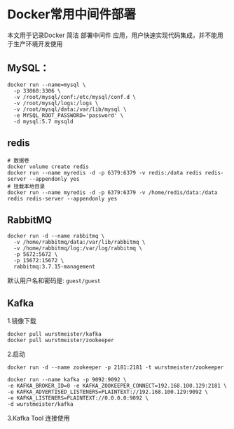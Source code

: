 # Docker常用中间件部署
本文用于记录Docker 简洁 部署中间件 应用，用户快速实现代码集成，并不能用于生产环境开发使用

## MySQL：

```shell
docker run --name=mysql \
  -p 33060:3306 \
  -v /root/mysql/conf:/etc/mysql/conf.d \
  -v /root/mysql/logs:/logs \
  -v /root/mysql/data:/var/lib/mysql \
  -e MYSQL_ROOT_PASSWORD='password' \
  -d mysql:5.7 mysqld
```

## redis

```shell
# 数据卷
docker volume create redis
docker run --name myredis -d -p 6379:6379 -v redis:/data redis redis-server --appendonly yes
# 挂载本地目录
docker run --name myredis -d -p 6379:6379 -v /home/redis/data:/data redis redis-server --appendonly yes
```

## RabbitMQ

```shell
docker run -d --name rabbitmq \
  -v /home/rabbitmq/data:/var/lib/rabbitmq \
  -v /home/rabbitmq/log:/var/log/rabbitmq \
  -p 5672:5672 \
  -p 15672:15672 \
  rabbitmq:3.7.15-management
```
默认用户名和密码是: `guest/guest`

## Kafka
1.镜像下载

```shell
docker pull wurstmeister/kafka
docker pull wurstmeister/zookeeper
```
2.启动

```shell
docker run -d --name zookeeper -p 2181:2181 -t wurstmeister/zookeeper

docker run --name kafka -p 9092:9092 \
-e KAFKA_BROKER_ID=0 -e KAFKA_ZOOKEEPER_CONNECT=192.168.100.129:2181 \
-e KAFKA_ADVERTISED_LISTENERS=PLAINTEXT://192.168.100.129:9092 \
-e KAFKA_LISTENERS=PLAINTEXT://0.0.0.0:9092 \
-d wurstmeister/kafka
```
3.Kafka Tool 连接使用
